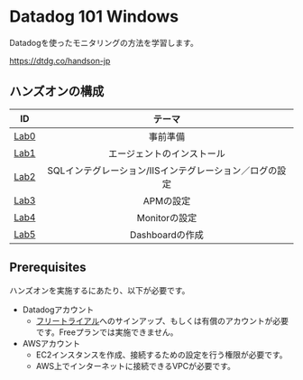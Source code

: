 # Datadog 101 Windows

Datadogを使ったモニタリングの方法を学習します。

https://dtdg.co/handson-jp

## ハンズオンの構成

|ID | テーマ |
| :---: | :---: |
| [Lab0](Lab0) | 事前準備 |
| [Lab1](Lab1) | エージェントのインストール |
| [Lab2](Lab2) | SQLインテグレーション/IISインテグレーション／ログの設定|
| [Lab3](Lab3) | APMの設定 |
| [Lab4](Lab4) | Monitorの設定 |
| [Lab5](Lab5) | Dashboardの作成 |

## Prerequisites
ハンズオンを実施するにあたり、以下が必要です。

- Datadogアカウント
  - [フリートライアル](https://www.datadoghq.com/ja/free-datadog-trial/)へのサインアップ、もしくは有償のアカウントが必要です。Freeプランでは実施できません。
- AWSアカウント
  - EC2インスタンスを作成、接続するための設定を行う権限が必要です。
  - AWS上でインターネットに接続できるVPCが必要です。
